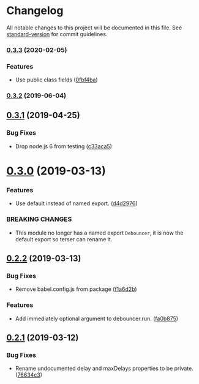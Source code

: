 # Changelog

All notable changes to this project will be documented in this file. See [standard-version](https://github.com/conventional-changelog/standard-version) for commit guidelines.

### [0.3.3](https://github.com/cfware/debouncer/compare/v0.3.2...v0.3.3) (2020-02-05)


### Features

* Use public class fields ([0fbf4ba](https://github.com/cfware/debouncer/commit/0fbf4bafd46b697ec19cb1ee91dda55c4b34e149))

### [0.3.2](https://github.com/cfware/debouncer/compare/v0.3.1...v0.3.2) (2019-06-04)



## [0.3.1](https://github.com/cfware/debouncer/compare/v0.3.0...v0.3.1) (2019-04-25)


### Bug Fixes

* Drop node.js 6 from testing ([c33aca5](https://github.com/cfware/debouncer/commit/c33aca5))



# [0.3.0](https://github.com/cfware/debouncer/compare/v0.2.2...v0.3.0) (2019-03-13)


### Features

* Use default instead of named export. ([d4d2976](https://github.com/cfware/debouncer/commit/d4d2976))


### BREAKING CHANGES

* This module no longer has a named export `Debouncer`,
it is now the default export so terser can rename it.



## [0.2.2](https://github.com/cfware/debouncer/compare/v0.2.1...v0.2.2) (2019-03-13)


### Bug Fixes

* Remove babel.config.js from package ([f1a6d2b](https://github.com/cfware/debouncer/commit/f1a6d2b))


### Features

* Add immediately optional argument to debouncer.run. ([fa0b875](https://github.com/cfware/debouncer/commit/fa0b875))



## [0.2.1](https://github.com/cfware/debouncer/compare/v0.2.0...v0.2.1) (2019-03-12)


### Bug Fixes

* Rename undocumented delay and maxDelays properties to be private. ([76634c3](https://github.com/cfware/debouncer/commit/76634c3))
